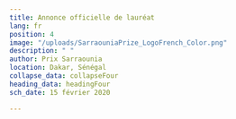 ```yaml
---
title: Annonce officielle de lauréat
lang: fr
position: 4
image: "/uploads/SarraouniaPrize_LogoFrench_Color.png"
description: " "
author: Prix Sarraounia
location: Dakar, Sénégal
collapse_data: collapseFour
heading_data: headingFour
sch_date: 15 février 2020

---
```

